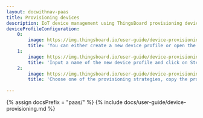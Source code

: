 ```yaml
---
layout: docwithnav-paas
title: Provisioning devices
description: IoT device management using ThingsBoard provisioning devices feature
deviceProfileConfiguration:
    0:
        image: https://img.thingsboard.io/user-guide/device-provisioning/device-provisioning-step-1.png 
        title: 'You can either create a new device profile or open the existing one. To create a new one you should open the Device profiles page and click on the "+" icon in the table header.'
    1:
        image: https://img.thingsboard.io/user-guide/device-provisioning/device-provisioning-step-2.png 
        title: 'Input a name of the new device profile and click on Step 4 of the "Add device profile" wizard. We will use name "Device Provisioning Test" in this example. However, typically this should be your device model or similar.' 
    2:
        image: https://img.thingsboard.io/user-guide/device-provisioning/device-provisioning-step-3.png 
        title: 'Choose one of the provisioning strategies, copy the provisioning key and secret, and finally click "Add". ' 
         
---
```


{% assign docsPrefix = "paas/" %}
{% include docs/user-guide/device-provisioning.md %}